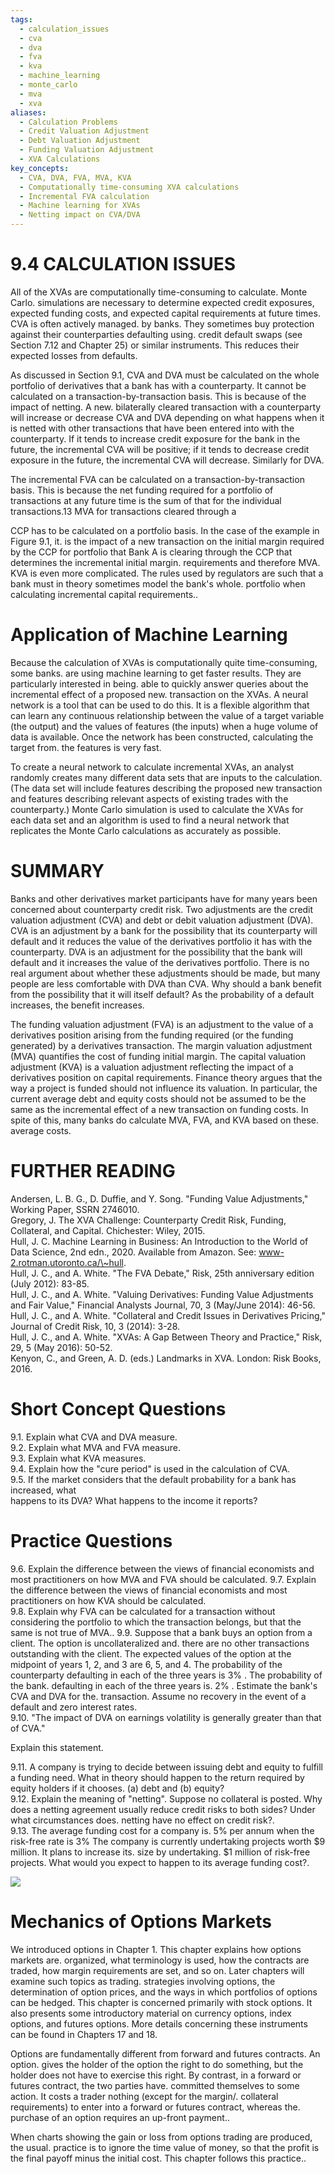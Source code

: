 ```yaml
---
tags:
  - calculation_issues
  - cva
  - dva
  - fva
  - kva
  - machine_learning
  - monte_carlo
  - mva
  - xva
aliases:
  - Calculation Problems
  - Credit Valuation Adjustment
  - Debt Valuation Adjustment
  - Funding Valuation Adjustment
  - XVA Calculations
key_concepts:
  - CVA, DVA, FVA, MVA, KVA
  - Computationally time-consuming XVA calculations
  - Incremental FVA calculation
  - Machine learning for XVAs
  - Netting impact on CVA/DVA
---
```


# 9.4 CALCULATION ISSUES  

All of the XVAs are computationally time-consuming to calculate. Monte Carlo. simulations are necessary to determine expected credit exposures, expected funding costs, and expected capital requirements at future times. CVA is often actively managed. by banks. They sometimes buy protection against their counterparties defaulting using. credit default swaps (see Section 7.12 and Chapter 25) or similar instruments. This reduces their expected losses from defaults.  

As discussed in Section 9.1, CVA and DVA must be calculated on the whole portfolio of derivatives that a bank has with a counterparty. It cannot be calculated on a transaction-by-transaction basis. This is because of the impact of netting. A new. bilaterally cleared transaction with a counterparty will increase or decrease CVA and DVA depending on what happens when it is netted with other transactions that have been entered into with the counterparty. If it tends to increase credit exposure for the bank in the future, the incremental CVA will be positive; if it tends to decrease credit exposure in the future, the incremental CVA will decrease. Similarly for DVA.  

The incremental FVA can be calculated on a transaction-by-transaction basis. This is because the net funding required for a portfolio of transactions at any future time is the sum of that for the individual transactions.13 MVA for transactions cleared through a  

CCP has to be calculated on a portfolio basis. In the case of the example in Figure 9.1, it. is the impact of a new transaction on the initial margin required by the CCP for portfolio that Bank A is clearing through the CCP that determines the incremental initial margin. requirements and therefore MVA. KVA is even more complicated. The rules used by regulators are such that a bank must in theory sometimes model the bank's whole. portfolio when calculating incremental capital requirements..  

# Application of Machine Learning  

Because the calculation of XVAs is computationally quite time-consuming, some banks. are using machine learning to get faster results. They are particularly interested in being. able to quickly answer queries about the incremental effect of a proposed new. transaction on the XVAs. A neural network is a tool that can be used to do this. It is a flexible algorithm that can learn any continuous relationship between the value of a target variable (the output) and the values of features (the inputs) when a huge volume of data is available. Once the network has been constructed, calculating the target from. the features is very fast.  

To create a neural network to calculate incremental XVAs, an analyst randomly creates many different data sets that are inputs to the calculation. (The data set will include features describing the proposed new transaction and features describing relevant aspects of existing trades with the counterparty.) Monte Carlo simulation is used to calculate the XVAs for each data set and an algorithm is used to find a neural network that replicates the Monte Carlo calculations as accurately as possible.  

# SUMMARY  

Banks and other derivatives market participants have for many years been concerned about counterparty credit risk. Two adjustments are the credit valuation adjustment (CVA) and debt or debit valuation adjustment (DVA). CVA is an adjustment by a bank for the possibility that its counterparty will default and it reduces the value of the derivatives portfolio it has with the counterparty. DVA is an adjustment for the possibility that the bank will default and it increases the value of the derivatives portfolio. There is no real argument about whether these adjustments should be made, but many people are less comfortable with DVA than CVA. Why should a bank benefit from the possibility that it will itself default? As the probability of a default increases, the benefit increases.  

The funding valuation adjustment (FVA) is an adjustment to the value of a derivatives position arising from the funding required (or the funding generated) by a derivatives transaction. The margin valuation adjustment (MVA) quantifies the cost of funding initial margin. The capital valuation adjustment (KVA) is a valuation adjustment reflecting the impact of a derivatives position on capital requirements. Finance theory argues that the way a project is funded should not influence its valuation. In particular, the current average debt and equity costs should not be assumed to be the same as the incremental effect of a new transaction on funding costs. In spite of this, many banks do calculate MVA, FVA, and KVA based on these. average costs.  

# FURTHER READING  

Andersen, L. B. G., D. Duffie, and Y. Song. "Funding Value Adjustments," Working Paper, SSRN 2746010.   
Gregory, J. The XVA Challenge: Counterparty Credit Risk, Funding, Collateral, and Capital. Chichester: Wiley, 2015.   
Hull, J. C. Machine Learning in Business: An Introduction to the World of Data Science, 2nd edn., 2020. Available from Amazon. See: www-2.rotman.utoronto.ca/\~hull.   
Hull, J. C., and A. White. "The FVA Debate," Risk, 25th anniversary edition (July 2012): 83-85.   
Hull, J. C., and A. White. "Valuing Derivatives: Funding Value Adjustments and Fair Value," Financial Analysts Journal, 70, 3 (May/June 2014): 46-56.   
Hull, J. C., and A. White. "Collateral and Credit Issues in Derivatives Pricing," Journal of Credit Risk, 10, 3 (2014): 3-28.   
Hull, J. C., and A. White. "XVAs: A Gap Between Theory and Practice," Risk, 29, 5 (May 2016): 50-52.   
Kenyon, C., and Green, A. D. (eds.) Landmarks in XVA. London: Risk Books, 2016.  

# Short Concept Questions  

9.1. Explain what CVA and DVA measure.   
9.2. Explain what MVA and FVA measure.   
9.3. Explain what KVA measures.   
9.4. Explain how the "cure period" is used in the calculation of CVA.   
9.5. If the market considers that the default probability for a bank has increased, what   
happens to its DVA? What happens to the income it reports?  

# Practice Questions  

9.6. Explain the difference between the views of financial economists and most practitioners on how MVA and FVA should be calculated. 9.7. Explain the difference between the views of financial economists and most practitioners on how KVA should be calculated.   
9.8. Explain why FVA can be calculated for a transaction without considering the portfolio to which the transaction belongs, but that the same is not true of MVA.. 9.9. Suppose that a bank buys an option from a client. The option is uncollateralized and. there are no other transactions outstanding with the client. The expected values of the option at the midpoint of years 1, 2, and 3 are 6, 5, and 4. The probability of the counterparty defaulting in each of the three years is $3\%$ . The probability of the bank. defaulting in each of the three years is. $2\%$ . Estimate the bank's CVA and DVA for the. transaction. Assume no recovery in the event of a default and zero interest rates.   
9.10. "The impact of DVA on earnings volatility is generally greater than that of CVA."  

Explain this statement.  

9.11. A company is trying to decide between issuing debt and equity to fulfill a funding need. What in theory should happen to the return required by equity holders if it chooses. (a) debt and (b) equity?   
9.12. Explain the meaning of "netting". Suppose no collateral is posted. Why does a netting agreement usually reduce credit risks to both sides? Under what circumstances does. netting have no effect on credit risk?.   
9.13. The average funding cost for a company is. $5\%$ per annum when the risk-free rate is $3\%$ The company is currently undertaking projects worth $\$9$ million. It plans to increase its. size by undertaking. $\$1$ million of risk-free projects. What would you expect to happen to its average funding cost?.  

![](1ce4b24af23b5ac52adfb5a9f9928fe28ec70353d7cf60a3336dfbcaedd3d431.jpg)  

# Mechanics of Options Markets  

We introduced options in Chapter 1. This chapter explains how options markets are. organized, what terminology is used, how the contracts are traded, how margin requirements are set, and so on. Later chapters will examine such topics as trading. strategies involving options, the determination of option prices, and the ways in which portfolios of options can be hedged. This chapter is concerned primarily with stock options. It also presents some introductory material on currency options, index options, and futures options. More details concerning these instruments can be found in Chapters 17 and 18.  

Options are fundamentally different from forward and futures contracts. An option. gives the holder of the option the right to do something, but the holder does not have to exercise this right. By contrast, in a forward or futures contract, the two parties have. committed themselves to some action. It costs a trader nothing (except for the margin/. collateral requirements) to enter into a forward or futures contract, whereas the. purchase of an option requires an up-front payment..  

When charts showing the gain or loss from options trading are produced, the usual. practice is to ignore the time value of money, so that the profit is the final payoff minus the initial cost. This chapter follows this practice..  
